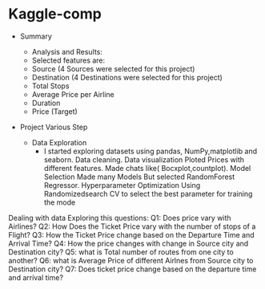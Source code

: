 # Kaggle-comp
- Summary
  - Analysis and Results:
  - Selected features are:
  - Source (4 Sources were selected for this project)
  - Destination (4 Destinations were selected for this project)
  - Total Stops
  - Average Price per Airline
  - Duration
  - Price (Target)

- Project Various Step

  - Data Exploration
    - I started exploring datasets using pandas, NumPy,matplotlib and seaborn.
Data cleaning.
Data visualization
Ploted Prices with different features.
Made chats like( Bocxplot,countplot).
Model Selection
Made many Models But selected RandomForest Regressor.
Hyperparameter Optimization
Using Randomizedsearch CV to select the best parameter for training the mode

Dealing with data
Exploring this questions:
  Q1: Does price vary with Airlines?
  Q2: How Does the Ticket Price vary with the number of stops of a Flight?
  Q3: How the Ticket Price change based on the Departure Time and Arrival Time?
  Q4: How the price changes with change in Source city and Destination city?
  Q5: what is Total number of routes from one city to another?
  Q6: what is Average Price of different Airlnes from Source city to Destination city?
  Q7: Does ticket price change based on the departure time and arrival time?
